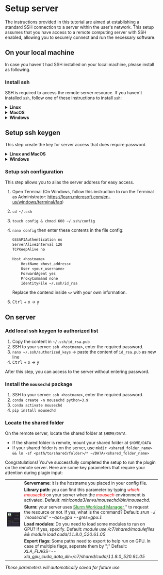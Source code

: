 # Setup server

The instructions provided in this tutorial are aimed at establishing a standard SSH connection to a server within the user's network. This setup assumes that you have access to a remote computing server with SSH enabled, allowing you to securely connect and run the necessary software. 

## On your local machine
In case you haven't had SSH installed on your local machine, please install as following.

### Install ssh
SSH is required to access the remote server resource. If you haven't installed `ssh`, follow one of these instructions to install `ssh`:

<details>
<summary><b>Linux</b></summary>

* Open the Terminal
* Type command: `sudo apt-get install openssh-server`
* Enable the ssh service: `sudo systemctl enable ssh`
* Start the ssh service: `sudo systemctl start ssh`

</details>
  
<details>
<summary><b>MacOS</b></summary>
Download and install ***macFUSE*** here: https://osxfuse.github.io/

</details>

<details>
<summary><b>Windows</b></summary>

1. Open **Settings**, select **Apps**, then select **Optional Features**.
2.  Scan the list to see if the OpenSSH is already installed. If not, at the top of the page, select **Add a feature**, then:
    * Find **OpenSSH Client**, then select **Install**
    * Find **OpenSSH Server**, then select **Install**

3. Once setup completes, return to **Apps** and **Optional Features** and confirm OpenSSH is listed.
4.  Open the **Services** desktop app. (Select **Start**, type *services.msc* in the search box, and then select the **Service** app or press <kbd>ENTER</kbd>).
5.  In the details pane, double-click **OpenSSH SSH Server**.
6.  On the **General** tab, from the **Startup type** drop-down menu, select **Automatic**.
7.  To start the service, select **Start**.

> Adapted from: https://learn.microsoft.com/en-us/windows-server/administration/openssh/openssh_install_firstuse?tabs=gui

</details>

## Setup ssh keygen
This step create the key for server access that does require password.

<details>
<summary><b>Linux and MacOS</b></summary>

1. Open Terminal
2. `mkdir -p /.ssh && chmod 700 ~/.ssh && cd ~/.ssh`
3. Paste the text below, replacing the email used in the example with your email: `ssh-keygen -t rsa -b 4096 -C "your_email@example.com"`. Click <kbd>ENTER</kbd> until finishing.
4. Check if successful by `ls ~\.ssh`. The results should contain these two files: `id_rsa` and `id_rsa.pub`.

</details>

<details>
<summary><b>Windows</b></summary>

1. Open Terminal as Administrator following this instruction: https://learn.microsoft.com/en-us/windows/terminal/faq 
2. `mkdir -p /.ssh && chmod 700 ~/.ssh && cd ~/.ssh`
3. Paste the text below, replacing the email used in the example with your email: `ssh-keygen -t rsa -b 4096 -C "your_email@example.com"`. Click <kbd>ENTER</kbd> until finishing.
4. Check if successful by `ls ~/.ssh`. The results should contain these two files: `id_rsa` and `id_rsa.pub`.

</details>

### Setup ssh configuration
This step allows you to alias the server address for easy access.

1. Open Terminal (On Windows, follow this instruction to run the Terminal as Administrator: https://learn.microsoft.com/en-us/windows/terminal/faq)
2. `cd ~/.ssh`
3. `touch config & chmod 600 ~/.ssh/config`
4. `nano config` then enter these contents in the file config:
    ```
    GSSAPIAuthentication no
    ServerAliveInterval 120
    TCPKeepAlive no

    Host <hostname>
        HostName <host_address>
        User <your_username>
        ForwardAgent yes
        ProxyCommand none
        IdentityFile ~/.ssh/id_rsa
    ```

    Replace the contend inside `<>` with your own information.

5. <kbd>Ctrl</kbd> + <kbd>x</kbd> &rarr; <kbd>y</kbd>

## On server

### Add local ssh keygen to authorized list

1. Copy the content in `~/.ssh/id_rsa.pub`
2. SSH to your server: `ssh <hostname>`, enter the required password.
3. `nano ~/.ssh/authorized_keys`  &rarr; paste the content of `id_rsa.pub` as new line
4. <kbd>Ctrl</kbd> + <kbd>x</kbd> &rarr; <kbd>y</kbd>

After this step, you can access to the server without entering password.

### Install the `mousechd` package

1. SSH to your server: `ssh <hostname>`, enter the required password.
2. `conda create -n mousechd python=3.9`
3. `conda activate mousechd`
4. `pip install mousechd`

### Locate the shared folder
On the remote server, locate the shared folder at `$HOME/DATA`.

* If the shared folder is remote, mount your shared folder at `$HOME/DATA`
* If your shared folder is on the server, use `mkdir <shared_folder_name> && ln -sf <path/to/shared/folder>/* ~/DATA/<shared_folder_name>`

Congratulations! You've successfully completed the setup to run the plugin on the remote server. Here are some key parameters that require your attention during plugin input:

<table>
    <thead>
        <!-- <tr>
            <th></th>
            <th></th>
        </tr> -->
    </thead>
    <tbody>
        <tr>
            <td rowspan=5><img src=../assets/server_params.png width="1000"></td>
            <td><b>Servername:</b> it is the hostname you placed in your config file.</td>
        </tr>
        <tr>
            <td><b>Library path:</b> you can find this parameter by typing <font color=red><i>which mousechd</i></font> on your server when the <font color=red><i>mousech</i></font> environment is activated. Default: <i>miniconda3/envs/mousechd/bin/mousechd</i>.</td>
        </tr>
        <tr>
            <td><b>Slurm:</b> your server uses <a href=https://slurm.schedmd.com/documentation.html> <font color=green>Slurm Workload Manager</font> </a>" to request the resource or not. If yes, what is the command? Default: <i>srun -J 'mousechd' --qos=gpu --gres=gpu:1</i></td>
        </tr>
        <tr>
            <td><b>Load modules:</b> Do you need to load some modules to run on GPU? If yes, specify. Default: <i>module use /c7/shared/modulefiles && module load cuda/11.8.0_520.61.05</i></td>
        </tr>
        <tr>
            <td><b>Export flags:</b> Some paths need to export to help run on GPU. In case of multiple flags, seperate them by ";" Default: <i>XLA_FLAGS=--xla_gpu_cuda_data_dir=/c7/shared/cuda/11.8.0_520.61.05</i></td>
        </tr>
    </tbody>
</table>

*These paremeters will automatically saved for future use*
